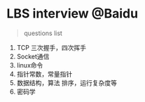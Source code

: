 # LBS interview @Baidu
> questions list  
 
 1. TCP 三次握手，四次挥手
 2. Socket通信
 3. linux命令
 4. 指针常数，常量指针 
 5. 数据结构，算法   排序，运行复杂度等
 6. 密码学
